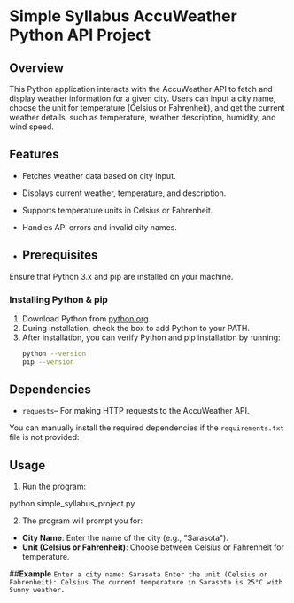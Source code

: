 # Simple Syllabus AccuWeather Python API Project

## **Overview**
This Python application interacts with the AccuWeather API to fetch and display weather information for a given city. Users can input a city name, choose the unit for temperature (Celsius or Fahrenheit), and get the current weather details, such as temperature, weather description, humidity, and wind speed.

## **Features**
* Fetches weather data based on city input.
* Displays current weather, temperature, and description.
* Supports temperature units in Celsius or Fahrenheit.
* Handles API errors and invalid city names.

* ## **Prerequisites**

Ensure that Python 3.x and pip are installed on your machine.

### Installing Python & pip
1. Download Python from [python.org](https://www.python.org/downloads/).
2. During installation, check the box to add Python to your PATH.
3. After installation, you can verify Python and pip installation by running:
   ```bash
   python --version
   pip --version

## **Dependencies**

* `requests`– For making HTTP requests to the AccuWeather API.

You can manually install the required dependencies if the `requirements.txt` file is not provided:


## **Usage**
1. Run the program:
   
python simple_syllabus_project.py

2. The program will prompt you for:
- **City Name**: Enter the name of the city (e.g., "Sarasota").
- **Unit (Celsius or Fahrenheit)**: Choose between Celsius or Fahrenheit for temperature.

##**Example**
`Enter a city name: Sarasota
Enter the unit (Celsius or Fahrenheit): Celsius
The current temperature in Sarasota is 25°C with Sunny weather.`


